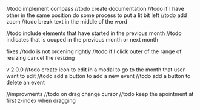 //todo implement compass
//todo create documentation
//todo if I have other in the same position do some process to put a lit bit left
//todo add zoom
//todo break text in the middle of the word

//todo include elements that have started in the previous month
//todo indicates that is ocuped in the previous month or next month

fixes
//todo is not ordening rightly
//todo if I click outer of the range of resizing cancel the resizing

v 2.0.0
//todo create icon to edit in a modal to go to the month that user want to edit
//todo add a button to add a new event
//todo add a button to delete an event

//improvments
//todo on drag change cursor
//todo keep the apointment at first z-index when dragging
